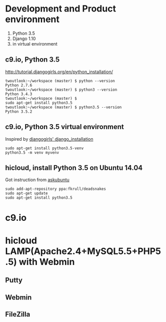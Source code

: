 # Development and Product environment

1. Python 3.5
2. Django 1.10
3. in virtual environment

## c9.io, Python 3.5  
http://tutorial.djangogirls.org/en/python_installation/
  
    twoutlook:~/workspace (master) $ python --version
    Python 2.7.6
    twoutlook:~/workspace (master) $ python3 --version
    Python 3.4.3
    twoutlook:~/workspace (master) $ 
    sudo apt-get install python3.5
    twoutlook:~/workspace (master) $ python3.5 --version
    Python 3.5.2
    
## c9.io, Python 3.5 virtual environment    
Inspired by [djangogirls' django_installation ](http://tutorial.djangogirls.org/en/django_installation/  )
  


    sudo apt-get install python3.5-venv
    python3.5 -m venv myvenv
    
    
## hicloud, install Python 3.5 on Ubuntu 14.04     
Got instruction from [askubuntu](http://askubuntu.com/questions/682869/how-do-i-install-newer-python-versions-using-apt-get)
    
    sudo add-apt-repository ppa:fkrull/deadsnakes
    sudo apt-get update
    sudo apt-get install python3.5
    
# c9.io



# hicloud LAMP(Apache2.4+MySQL5.5+PHP5.5) with Webmin

## Putty

## Webmin


## FileZilla 